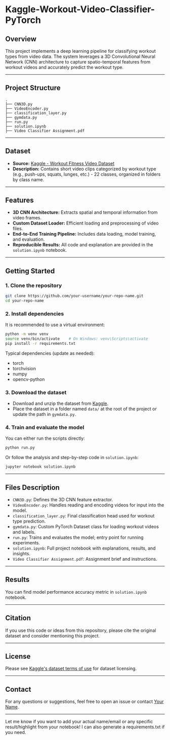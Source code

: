 # Kaggle-Workout-Video-Classifier-PyTorch

## Overview

This project implements a deep learning pipeline for classifying workout types from video data. The system leverages a 3D Convolutional Neural Network (CNN) architecture to capture spatio-temporal features from workout videos and accurately predict the workout type.


---

## Project Structure

```
.
├── CNN3D.py               
├── VideoEncoder.py       
├── classification_layer.py 
├── gymdata.py            
├── run.py                 
├── solution.ipynb         
├── Video Classifier Assignment.pdf  
```

---

## Dataset

- **Source:** [Kaggle - Workout Fitness Video Dataset](https://www.kaggle.com/datasets/hasyimabdillah/workoutfitness-video/data)
- **Description:** Contains short video clips categorized by workout type (e.g., push-ups, squats, lunges, etc.) - 22 classes, organized in folders by class name.

---

## Features

- **3D CNN Architecture:** Extracts spatial and temporal information from video frames.
- **Custom Dataset Loader:** Efficient loading and preprocessing of video files.
- **End-to-End Training Pipeline:** Includes data loading, model training, and evaluation.
- **Reproducible Results:** All code and explanation are provided in the `solution.ipynb` notebook.

---

## Getting Started

### 1. Clone the repository

```bash
git clone https://github.com/your-username/your-repo-name.git
cd your-repo-name
```

### 2. Install dependencies

It is recommended to use a virtual environment:

```bash
python -m venv venv
source venv/bin/activate    # On Windows: venv\Scripts\activate
pip install -r requirements.txt
```

Typical dependencies (update as needed):

- torch
- torchvision
- numpy
- opencv-python

### 3. Download the dataset

- Download and unzip the dataset from [Kaggle](https://www.kaggle.com/datasets/hasyimabdillah/workoutfitness-video/data).
- Place the dataset in a folder named `data/` at the root of the project or update the path in `gymdata.py`.

### 4. Train and evaluate the model

You can either run the scripts directly:

```bash
python run.py
```

Or follow the analysis and step-by-step code in `solution.ipynb`:

```bash
jupyter notebook solution.ipynb
```

---

## Files Description

- `CNN3D.py`: Defines the 3D CNN feature extractor.
- `VideoEncoder.py`: Handles reading and encoding videos for input into the model.
- `classification_layer.py`: Final classification head used for workout type prediction.
- `gymdata.py`: Custom PyTorch Dataset class for loading workout videos and labels.
- `run.py`: Trains and evaluates the model; entry point for running experiments.
- `solution.ipynb`: Full project notebook with explanations, results, and insights.
- `Video Classifier Assignment.pdf`: Assignment brief and instructions.


---

## Results

You can find model performance accuracy metric in `solution.ipynb` notebook. 

---

## Citation

If you use this code or ideas from this repository, please cite the original dataset and consider mentioning this project.

---

## License

Please see [Kaggle's dataset terms of use](https://www.kaggle.com/datasets/hasyimabdillah/workoutfitness-video/data) for dataset licensing.

---

## Contact

For any questions or suggestions, feel free to open an issue or contact [Your Name](mailto\:ohad338@gmail.com).

---

Let me know if you want to add your actual name/email or any specific result/highlight from your notebook! I can also generate a requirements.txt if you need.



